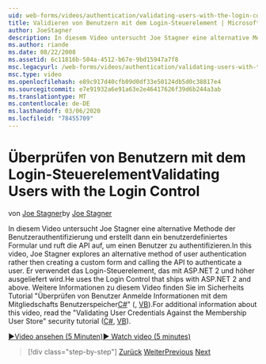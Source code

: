 ```yaml
---
uid: web-forms/videos/authentication/validating-users-with-the-login-control
title: Validieren von Benutzern mit dem Login-Steuerelement | Microsoft-Dokumentation
author: JoeStagner
description: In diesem Video untersucht Joe Stagner eine alternative Methode der Benutzerauthentifizierung und erstellt dann ein benutzerdefiniertes Formular und ruft die API auf, um eine Verwendung zu authentifizieren...
ms.author: riande
ms.date: 08/22/2008
ms.assetid: 6c11816b-504a-4512-b67e-9bd15947a7f8
msc.legacyurl: /web-forms/videos/authentication/validating-users-with-the-login-control
msc.type: video
ms.openlocfilehash: e89c917d40cfb09d0df33e50124db5d0c38817e4
ms.sourcegitcommit: e7e91932a6e91a63e2e46417626f39d6b244a3ab
ms.translationtype: MT
ms.contentlocale: de-DE
ms.lasthandoff: 03/06/2020
ms.locfileid: "78455709"
---
```

# <a name="validating-users-with-the-login-control"></a><span data-ttu-id="81a3e-103">Überprüfen von Benutzern mit dem Login-Steuerelement</span><span class="sxs-lookup"><span data-stu-id="81a3e-103">Validating Users with the Login Control</span></span>

<span data-ttu-id="81a3e-104">von [Joe Stagner](https://github.com/JoeStagner)</span><span class="sxs-lookup"><span data-stu-id="81a3e-104">by [Joe Stagner](https://github.com/JoeStagner)</span></span>

<span data-ttu-id="81a3e-105">In diesem Video untersucht Joe Stagner eine alternative Methode der Benutzerauthentifizierung und erstellt dann ein benutzerdefiniertes Formular und ruft die API auf, um einen Benutzer zu authentifizieren.</span><span class="sxs-lookup"><span data-stu-id="81a3e-105">In this video, Joe Stagner explores an alternative method of user authentication rather then creating a custom form and calling the API to authenticate a user.</span></span> <span data-ttu-id="81a3e-106">Er verwendet das Login-Steuerelement, das mit ASP.NET 2 und höher ausgeliefert wird.</span><span class="sxs-lookup"><span data-stu-id="81a3e-106">He uses the Login Control that ships with ASP.NET 2 and above.</span></span> <span data-ttu-id="81a3e-107">Weitere Informationen zu diesem Video finden Sie im Sicherheits Tutorial "Überprüfen von Benutzer Anmelde Informationen mit dem Mitgliedschafts Benutzerspeicher[C#](../../overview/older-versions-security/membership/validating-user-credentials-against-the-membership-user-store-cs.md)" (, [VB](../../overview/older-versions-security/membership/validating-user-credentials-against-the-membership-user-store-vb.md)).</span><span class="sxs-lookup"><span data-stu-id="81a3e-107">For additional information about this video, read the "Validating User Credentials Against the Membership User Store" security tutorial ([C#](../../overview/older-versions-security/membership/validating-user-credentials-against-the-membership-user-store-cs.md), [VB](../../overview/older-versions-security/membership/validating-user-credentials-against-the-membership-user-store-vb.md)).</span></span>

[<span data-ttu-id="81a3e-108">&#9654;Video ansehen (5 Minuten)</span><span class="sxs-lookup"><span data-stu-id="81a3e-108">&#9654; Watch video (5 minutes)</span></span>](https://channel9.msdn.com/Blogs/ASP-NET-Site-Videos/validating-users-with-the-login-control)

> [!div class="step-by-step"]
> <span data-ttu-id="81a3e-109">[Zurück](validating-users-manually.md)
> [Weiter](adding-users-to-your-membership-system.md)</span><span class="sxs-lookup"><span data-stu-id="81a3e-109">[Previous](validating-users-manually.md)
[Next](adding-users-to-your-membership-system.md)</span></span>
